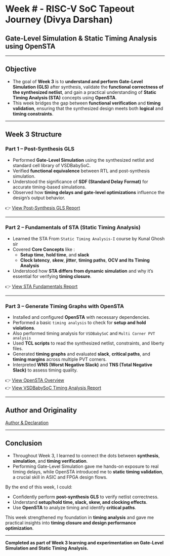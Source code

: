# Week # - RISC-V SoC Tapeout Journey (Divya Darshan)
## Gate-Level Simulation & Static Timing Analysis using OpenSTA
---

## Objective

- The goal of **Week 3** is to **understand and perform Gate-Level Simulation (GLS)** after synthesis, validate the **functional correctness of the synthesized netlist**, and gain a practical understanding of **Static Timing Analysis (STA)** concepts using **OpenSTA**.  
- This week bridges the gap between **functional verification** and **timing validation**, ensuring that the synthesized design meets both **logical** and **timing constraints**.

---

## Week 3 Structure

### **Part 1 – Post-Synthesis GLS**

- Performed **Gate-Level Simulation** using the synthesized netlist and standard cell library of VSDBabySoC.
- Verified **functional equivalence** between RTL and post-synthesis simulation.
- Understood the significance of **SDF (Standard Delay Format)** for accurate timing-based simulations.
- Observed how **timing delays and gate-level optimizations** influence the design’s output behavior.

 👉 [View Post-Synthesis GLS Report](Part%201%20–%20Post-Synthesis%20GLS/)

---

### **Part 2 – Fundamentals of STA (Static Timing Analysis)**

- Learned the STA From `Static Timing Analysis-I` course by Kunal Ghosh sir 
- Covered **Core Concepts** like :
  - **Setup time**, **hold time**, and **slack**
  - **Clock latency**, **skew**, **jitter**, **timing paths**, **OCV and Its Timing Analysis**
- Understood how **STA differs from dynamic simulation** and why it’s essential for verifying **timing closure**.

👉 [View STA Fundamentals Report](Part%202%20-%20Fundamentals%20of%20Static%20Timing%20Analysis%20(STA)/)

---

###  **Part 3 – Generate Timing Graphs with OpenSTA**

- Installed and configured **OpenSTA** with necessary dependencies.
- Performed a basic `timing analysis` to check for **setup and hold violations**.
- Also performed timing analysis for `VSDBabySoC` and `Multi Corner PVT analysis`
- Used **TCL scripts** to read the synthesized netlist, constraints, and liberty files.
- Generated **timing graphs** and evaluated **slack**, **critical paths**, and **timing margins** across multiple PVT corners.
- Interpreted **WNS (Worst Negative Slack)** and **TNS (Total Negative Slack)** to assess timing quality.

👉 [View OpenSTA Overview](Part%203%20–%20Generate%20Timing%20Graphs%20with%20OpenSTA/Timing_Analysis.md)  
👉 [View VSDBabySoC Timing Analysis Report](Part%203%20–%20Generate%20Timing%20Graphs%20with%20OpenSTA/VSDBabySoC_Timing_Analysis.md)

---

##  Author and Originality

[Author & Declaration](author.md)

---

## Conclusion

- Throughout Week 3, I learned to connect the dots between **synthesis**, **simulation**, and **timing verification**.  
- Performing Gate-Level Simulation gave me hands-on exposure to real timing delays, while OpenSTA introduced me to **static timing validation**, a crucial skill in ASIC and FPGA design flows.  

By the end of this week, I could:
- Confidently perform **post-synthesis GLS** to verify netlist correctness.  
- Understand **setup/hold time, slack, skew, and clocking effects**.  
- Use **OpenSTA** to analyze timing and identify **critical paths**.  

This week strengthened my foundation in **timing analysis** and gave me practical insights into **timing closure and design performance optimization**.

---

**Completed as part of Week 3 learning and experimentation on Gate-Level Simulation and Static Timing Analysis.**
